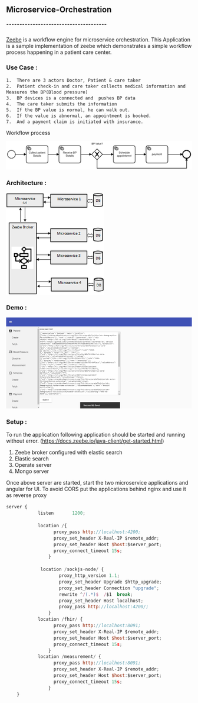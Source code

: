 ## Microservice-Orchestration
### ¯¯¯¯¯¯¯¯¯¯¯¯¯¯¯¯¯¯¯¯¯¯¯¯¯¯¯¯¯¯¯¯¯¯¯¯¯¯

[Zeebe](https://zeebe.io) is a workflow engine for microservice orchestration.
This Application is a sample implementation of zeebe which demonstrates a simple workflow process happening in a patient care center.

### Use Case :

	1.	There are 3 actors Doctor, Patient & care taker
	2.	Patient check-in and care taker collects medical information and Measures the BP(Blood pressure)
	3.	BP devices is a connected and  pushes BP data
	4.	The care taker submits the information
	5.	If the BP value is normal, he can walk out.
	6.	If the value is abnormal, an appointment is booked.
	7.	And a payment claim is initiated with insurance.
	
 Workflow process

![alt text][wf]

[wf]: document/BP-process-clinic.png "Workflow"

### Architecture :
![alt text][arch]

[arch]: document/WF_POC.png "Architecture"

### Demo : 
![alt text][demo]

[demo]: document/zeebe.gif "DEMO"

### Setup : 

To run the application following application should be started and running without error.
(https://docs.zeebe.io/java-client/get-started.html)
1. Zeebe broker configured  with elastic search
2. Elastic search 
3. Operate server
4. Mongo server

Once above server are started, start the two microservice applications and angular for UI.
To avoid CORS put the applications behind nginx and use it as reverse proxy

```javascript
server {
		    listen       1200;
			
			location /{
				  proxy_pass http://localhost:4200;
				  proxy_set_header X-Real-IP $remote_addr;
				  proxy_set_header Host $host:$server_port;
				  proxy_connect_timeout 15s;
				}
				
			 location /sockjs-node/ {
					proxy_http_version 1.1;
					proxy_set_header Upgrade $http_upgrade;
					proxy_set_header Connection "upgrade";
					rewrite ^/(.*)$  /$1  break;
					proxy_set_header Host localhost;
					proxy_pass http://localhost:4200/;
				}
			location /fhir/ {
				  proxy_pass http://localhost:8091;
				  proxy_set_header X-Real-IP $remote_addr;
				  proxy_set_header Host $host:$server_port;
				  proxy_connect_timeout 15s;
				}
			location /measurement/ {
				  proxy_pass http://localhost:8091;
				  proxy_set_header X-Real-IP $remote_addr;
				  proxy_set_header Host $host:$server_port;
				  proxy_connect_timeout 15s;
				}
	}
```

	





